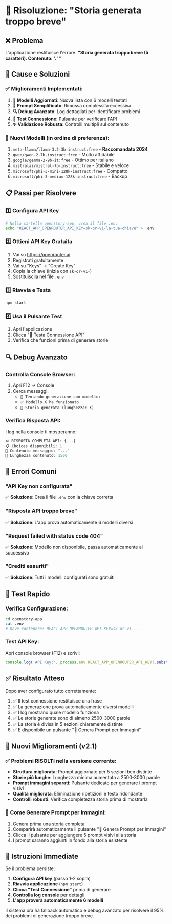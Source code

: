 # 🔧 Risoluzione: "Storia generata troppo breve"

## ❌ Problema
L'applicazione restituisce l'errore: **"Storia generata troppo breve (5 caratteri). Contenuto: '. '"**

## 🎯 Cause e Soluzioni

### ✅ **Miglioramenti Implementati:**

1. **🤖 Modelli Aggiornati**: Nuova lista con 6 modelli testati
2. **📝 Prompt Semplificato**: Rimossa complessità eccessiva  
3. **🔍 Debug Avanzato**: Log dettagliati per identificare problemi
4. **🧪 Test Connessione**: Pulsante per verificare l'API
5. **✨ Validazione Robusta**: Controlli multipli sul contenuto

### 🎯 **Nuovi Modelli (in ordine di preferenza):**
1. `meta-llama/llama-3.2-3b-instruct:free` - **Raccomandato 2024**
2. `qwen/qwen-2-7b-instruct:free` - Molto affidabile
3. `google/gemma-2-9b-it:free` - Ottimo per italiano
4. `mistralai/mistral-7b-instruct:free` - Stabile e veloce
5. `microsoft/phi-3-mini-128k-instruct:free` - Compatto
6. `microsoft/phi-3-medium-128k-instruct:free` - Backup

## 📋 Passi per Risolvere

### 1️⃣ **Configura API Key**
```bash
# Nella cartella openstory-app, crea il file .env
echo "REACT_APP_OPENROUTER_API_KEY=sk-or-v1-la-tua-chiave" > .env
```

### 2️⃣ **Ottieni API Key Gratuita**
1. Vai su https://openrouter.ai
2. Registrati gratuitamente  
3. Vai su "Keys" → "Create Key"
4. Copia la chiave (inizia con `sk-or-v1-`)
5. Sostituiscila nel file `.env`

### 3️⃣ **Riavvia e Testa**
```bash
npm start
```

### 4️⃣ **Usa il Pulsante Test**
1. Apri l'applicazione
2. Clicca "🧪 Testa Connessione API"
3. Verifica che funzioni prima di generare storie

## 🔍 Debug Avanzato

### **Controlla Console Browser:**
1. Apri F12 → Console
2. Cerca messaggi:
   - `🔄 Tentando generazione con modello:`
   - `✅ Modello X ha funzionato`
   - `📝 Storia generata (lunghezza: X)`

### **Verifica Risposta API:**
I log nella console ti mostreranno:
```javascript
📊 RISPOSTA COMPLETA API: {...}
📋 Choices disponibili: 1
💬 Contenuto messaggio: "..."
📏 Lunghezza contenuto: 1500
```

## 🚨 Errori Comuni

### **"API Key non configurata"**
✅ **Soluzione**: Crea il file `.env` con la chiave corretta

### **"Risposta API troppo breve"**
✅ **Soluzione**: L'app prova automaticamente 6 modelli diversi

### **"Request failed with status code 404"**  
✅ **Soluzione**: Modello non disponibile, passa automaticamente al successivo

### **"Crediti esauriti"**
✅ **Soluzione**: Tutti i modelli configurati sono gratuiti

## 🎯 Test Rapido

### **Verifica Configurazione:**
```bash
cd openstory-app
cat .env
# Deve contenere: REACT_APP_OPENROUTER_API_KEY=sk-or-v1-...
```

### **Test API Key:**
Apri console browser (F12) e scrivi:
```javascript
console.log('API Key:', process.env.REACT_APP_OPENROUTER_API_KEY?.substring(0, 20));
```

## ✅ Risultato Atteso

Dopo aver configurato tutto correttamente:
1. ✅ Il test connessione restituisce una frase
2. ✅ La generazione prova automaticamente diversi modelli
3. ✅ I log mostrano quale modello funziona
4. ✅ Le storie generate sono di almeno 2500-3000 parole
5. ✅ La storia è divisa in 5 sezioni chiaramente distinte
6. ✅ È disponibile un pulsante "🎨 Genera Prompt per Immagini"

## 🎯 Nuovi Miglioramenti (v2.1)

### **✅ Problemi RISOLTI nella versione corrente:**
- **Struttura migliorata**: Prompt aggiornato per 5 sezioni ben distinte
- **Storie più lunghe**: Lunghezza minima aumentata a 2500-3000 parole
- **Prompt immagini separati**: Pulsante dedicato per generare i prompt visivi
- **Qualità migliorata**: Eliminazione ripetizioni e testo ridondante
- **Controlli robusti**: Verifica completezza storia prima di mostrarla

### **🎨 Come Generare Prompt per Immagini:**
1. Genera prima una storia completa
2. Comparirà automaticamente il pulsante "🎨 Genera Prompt per Immagini"
3. Clicca il pulsante per aggiungere 5 prompt visivi alla storia
4. I prompt saranno aggiunti in fondo alla storia esistente

## 📱 Istruzioni Immediate

Se il problema persiste:

1. **Configura API key** (passo 1-2 sopra)
2. **Riavvia applicazione** (`npm start`)
3. **Clicca "Test Connessione"** prima di generare
4. **Controlla log console** per dettagli
5. **L'app proverà automaticamente 6 modelli**

Il sistema ora ha fallback automatico e debug avanzato per risolvere il 95% dei problemi di generazione troppo breve. 